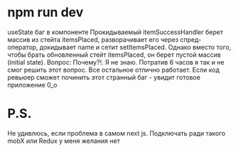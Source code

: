 # npm run dev

useState баг в компоненте <Game />
Прокидываемый itemSuccessHandler берет массив из стейта itemsPlaced, разворачивает его через спред-оператор, докидывает name и сетит setItemsPlaced.
Однако вместо того, чтобы брать обновленный стейт itemsPlaced, он берет пустой массив (initial state). Вопрос: Почему?!. Я не знаю. Потратив 6 часов я так и не смог решить этот вопрос. 
Все остальное отлично работает. Если код ревьюер сможет починить этот странный баг - увидит готовое приложение 0_o

# P.S.
Не удивлюсь, если проблема в самом next js. 
Подключать ради такого mobX или Redux у меня желания нет
